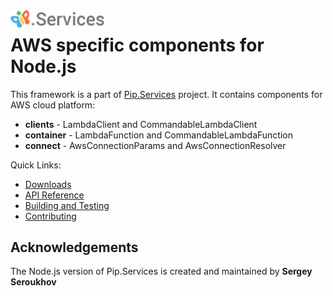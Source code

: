 # <img src="https://github.com/pip-services/pip-services/raw/master/design/Logo.png" alt="Pip.Services Logo" style="max-width:30%"> <br/> AWS specific components for Node.js

This framework is a part of [Pip.Services](https://github.com/pip-services/pip-services) project.
It contains components for AWS cloud platform:

- **clients** - LambdaClient and CommandableLambdaClient
- **container** - LambdaFunction and CommandableLambdaFunction
- **connect** - AwsConnectionParams and AwsConnectionResolver

Quick Links:

* [Downloads](https://github.com/pip-services-node/pip-services-aws-node/blob/master/docs/Downloads.md)
* [API Reference](https://pip-services3-node.github.io/pip-services3-aws-node/globals.html)
* [Building and Testing](https://github.com/pip-services/pip-services-aws-node/blob/master/docs/Development.md)
* [Contributing](https://github.com/pip-services/pip-services-aws-node/blob/master/docs/Development.md/#contrib)

## Acknowledgements

The Node.js version of Pip.Services is created and maintained by **Sergey Seroukhov**
